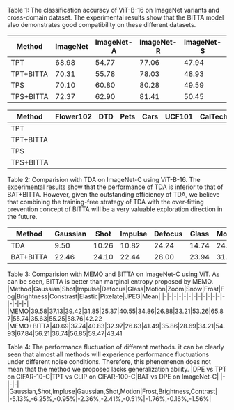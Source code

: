 Table 1: The classification accuracy of ViT-B-16 on ImageNet variants and cross-domain dataset. The experimental results show that the BITTA model also demonstrates good compatibility on these different datasets.

|Method|ImageNet|ImageNet-A|ImageNet-R|ImageNet-S|ImageNet-V2|Mean|
|-|-|-|-|-|-|-|
|TPT|68.98|54.77|77.06|47.94|63.45|62.44
|TPT+BITTA|70.31|55.78|78.03|48.93|64.77|63.56
|TPS|70.10|60.80|80.28|49.59|64.83|65.12
|TPS+BITTA|72.37|62.90|81.41|50.45|65.79|66.58

|Method|Flower102|DTD|Pets|Cars|UCF101|CalTech101|Food101|SUN397|Aircraft|EuroSAT|Mean|
|-|-|-|-|-|-|-|-|-|-|-|-|
|TPT|
|TPT+BITTA|
|TPS|
|TPS+BITTA|

Table 2: Comparision with TDA on ImageNet-C using ViT-B-16. The experimental results show that the performance of TDA is inferior to that of BAT+BITTA. However, given the outstanding efficiency of TDA, we believe that combining the training-free strategy of TDA with the over-fitting prevention concept of BITTA will be a very valuable exploration direction in the future.

|Method|Gaussian|Shot|Impulse|Defocus|Glass|Motion|Zoom|Snow|Frost|Fog|Brightness|Constrast|Elastic|Pixelate|JPEG|Mean|
|-|-|-|-|-|-|-|-|-|-|-|-|-|-|-|-|-|
|TDA|9.50|10.26|10.82|24.24|14.74|24.40|25.04|35.18|32.96|38.76|56.30|16.46|15.06|39.36|35.36|25.90
|BAT+BITTA|22.46|24.10|22.44|28.00|23.94|31.88|29.30|36.92|32.22|41.86|55.88|26.42|22.68|40.38|39.68|31.88


Table 3: Comparision with MEMO and BITTA on ImageNet-C using ViT. As can be seen, BITTA is better than marginal entropy proposed by MEMO.
|Method|Gaussian|Shot|Impulse|Defocus|Glass|Motion|Zoom|Snow|Frost|Fog|Brightness|Constrast|Elastic|Pixelate|JPEG|Mean|
|-|-|-|-|-|-|-|-|-|-|-|-|-|-|-|-|-|
|MEMO|39.58|37.13|39.42|31.85|25.37|40.55|34.86|26.88|33.21|53.26|65.87|55.74|35.63|55.25|58.76|42.22
|MEMO+BITTA|40.69|37.74|40.83|32.97|26.63|41.49|35.86|28.69|34.21|54.93|67.84|56.21|36.74|56.85|59.47|43.41

Table 4: The performance fluctuation of different methods. it can be clearly seen that almost all methods will experience performance fluctuations under different noise conditions. Therefore, this phenomenon does not mean that the method we proposed lacks generalization ability.
|DPE vs TPT on CIFAR-10-C|TPT vs CLIP on CIFAR-100-C|BAT vs DPE on ImageNet-C|
|-|-|-|
|Gaussian,Shot,Impluse|Gaussian,Shot,Motion|Frost,Brightness,Contrast|
|-5.13%,-6.25%,-0.95%|-2.36%,-2.41%,-0.51%|-1.76%,-0.16%,-1.56%|
